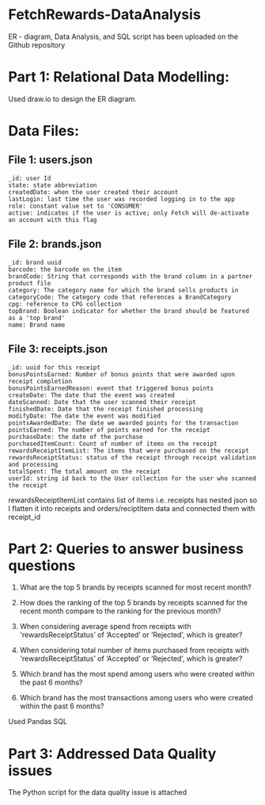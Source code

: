 # FetchRewards-DataAnalysis
ER - diagram, Data Analysis, and SQL script has been uploaded on the Github repository 

# Part 1: Relational Data Modelling:
Used draw.io to design the ER diagram.

# Data Files:
## File 1: users.json
    _id: user Id
    state: state abbreviation
    createdDate: when the user created their account
    lastLogin: last time the user was recorded logging in to the app
    role: constant value set to 'CONSUMER'
    active: indicates if the user is active; only Fetch will de-activate an account with this flag

## File 2: brands.json
    _id: brand uuid
    barcode: the barcode on the item
    brandCode: String that corresponds with the brand column in a partner product file
    category: The category name for which the brand sells products in
    categoryCode: The category code that references a BrandCategory
    cpg: reference to CPG collection
    topBrand: Boolean indicator for whether the brand should be featured as a 'top brand'
    name: Brand name

## File 3: receipts.json
    _id: uuid for this receipt
    bonusPointsEarned: Number of bonus points that were awarded upon receipt completion
    bonusPointsEarnedReason: event that triggered bonus points
    createDate: The date that the event was created
    dateScanned: Date that the user scanned their receipt
    finishedDate: Date that the receipt finished processing
    modifyDate: The date the event was modified
    pointsAwardedDate: The date we awarded points for the transaction
    pointsEarned: The number of points earned for the receipt
    purchaseDate: the date of the purchase
    purchasedItemCount: Count of number of items on the receipt
    rewardsReceiptItemList: The items that were purchased on the receipt
    rewardsReceiptStatus: status of the receipt through receipt validation and processing
    totalSpent: The total amount on the receipt
    userId: string id back to the User collection for the user who scanned the receipt

rewardsReceiptItemList contains list of items i.e. receipts has nested json so I flatten it into receipts and orders/reciptItem data and connected them with receipt_id

# Part 2: Queries to answer business questions

1. What are the top 5 brands by receipts scanned for most recent month?

2. How does the ranking of the top 5 brands by receipts scanned for the recent month compare to the ranking for the previous month?

3. When considering average spend from receipts with 'rewardsReceiptStatus’ of ‘Accepted’ or ‘Rejected’, which is greater?

4. When considering total number of items purchased from receipts with 'rewardsReceiptStatus’ of ‘Accepted’ or ‘Rejected’, which is greater?

5. Which brand has the most spend among users who were created within the past 6 months?

6. Which brand has the most transactions among users who were created within the past 6 months?

Used Pandas SQL

# Part 3: Addressed Data Quality issues 
The Python script for the data quality issue is attached


